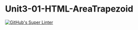 # Unit3-01-HTML-AreaTrapezoid
[![GitHub's Super Linter](https://github.com/ICS20-Programming-Graeme-Barbe/Unit3-01-HTML-AreaTrapezoid/workflows/GitHub's%20Super%20Linter/badge.svg)](https://github.com/ICS20-Programming-Graeme-Barbe/Unit3-01-HTML-AreaTrapezoid/actions)
